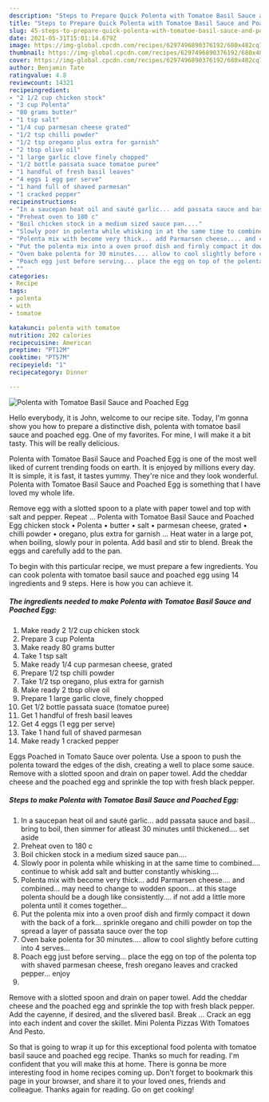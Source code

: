 ```yaml
---
description: "Steps to Prepare Quick Polenta with Tomatoe Basil Sauce and Poached Egg"
title: "Steps to Prepare Quick Polenta with Tomatoe Basil Sauce and Poached Egg"
slug: 45-steps-to-prepare-quick-polenta-with-tomatoe-basil-sauce-and-poached-egg
date: 2021-05-31T15:01:14.679Z
image: https://img-global.cpcdn.com/recipes/6297496890376192/680x482cq70/polenta-with-tomatoe-basil-sauce-and-poached-egg-recipe-main-photo.jpg
thumbnail: https://img-global.cpcdn.com/recipes/6297496890376192/680x482cq70/polenta-with-tomatoe-basil-sauce-and-poached-egg-recipe-main-photo.jpg
cover: https://img-global.cpcdn.com/recipes/6297496890376192/680x482cq70/polenta-with-tomatoe-basil-sauce-and-poached-egg-recipe-main-photo.jpg
author: Benjamin Tate
ratingvalue: 4.8
reviewcount: 14321
recipeingredient:
- "2 1/2 cup chicken stock"
- "3 cup Polenta"
- "80 grams butter"
- "1 tsp salt"
- "1/4 cup parmesan cheese grated"
- "1/2 tsp chilli powder"
- "1/2 tsp oregano plus extra for garnish"
- "2 tbsp olive oil"
- "1 large garlic clove finely chopped"
- "1/2 bottle passata suace tomatoe puree"
- "1 handful of fresh basil leaves"
- "4 eggs 1 egg per serve"
- "1 hand full of shaved parmesan"
- "1 cracked pepper"
recipeinstructions:
- "In a saucepan heat oil and sauté garlic... add passata sauce and basil... bring to boil, then simmer for atleast 30 minutes until thickened.... set aside"
- "Preheat oven to 180 c"
- "Boil chicken stock in a medium sized sauce pan...."
- "Slowly poor in polenta while whisking in at the same time to combined.... continue to whisk add salt and butter constantly whisking...."
- "Polenta mix with become very thick... add Parmarsen cheese.... and combined... may need to change to wodden spoon... at this stage polenta should be a dough like consistently.... if not add a little more polenta until it comes together..."
- "Put the polenta mix into a oven proof dish and firmly compact it down with the back of a fork... sprinkle oregano and chilli powder on top the spread a layer of passata sauce over the top"
- "Oven bake polenta for 30 minutes.... allow to cool slightly before cutting into 4 serves..."
- "Poach egg just before serving... place the egg on top of the polenta top with shaved parmesan cheese, fresh oregano leaves and cracked pepper... enjoy"
- ""
categories:
- Recipe
tags:
- polenta
- with
- tomatoe

katakunci: polenta with tomatoe 
nutrition: 202 calories
recipecuisine: American
preptime: "PT12M"
cooktime: "PT57M"
recipeyield: "1"
recipecategory: Dinner

---
```



![Polenta with Tomatoe Basil Sauce and Poached Egg](https://img-global.cpcdn.com/recipes/6297496890376192/680x482cq70/polenta-with-tomatoe-basil-sauce-and-poached-egg-recipe-main-photo.jpg)

Hello everybody, it is John, welcome to our recipe site. Today, I'm gonna show you how to prepare a distinctive dish, polenta with tomatoe basil sauce and poached egg. One of my favorites. For mine, I will make it a bit tasty. This will be really delicious.

Polenta with Tomatoe Basil Sauce and Poached Egg is one of the most well liked of current trending foods on earth. It is enjoyed by millions every day. It is simple, it is fast, it tastes yummy. They're nice and they look wonderful. Polenta with Tomatoe Basil Sauce and Poached Egg is something that I have loved my whole life.

Remove egg with a slotted spoon to a plate with paper towel and top with salt and pepper. Repeat … Polenta with Tomatoe Basil Sauce and Poached Egg chicken stock • Polenta • butter • salt • parmesan cheese, grated • chilli powder • oregano, plus extra for garnish … Heat water in a large pot, when boiling, slowly pour in polenta. Add basil and stir to blend. Break the eggs and carefully add to the pan.


To begin with this particular recipe, we must prepare a few ingredients. You can cook polenta with tomatoe basil sauce and poached egg using 14 ingredients and 9 steps. Here is how you can achieve it.

<!--inarticleads1-->

##### The ingredients needed to make Polenta with Tomatoe Basil Sauce and Poached Egg:

1. Make ready 2 1/2 cup chicken stock
1. Prepare 3 cup Polenta
1. Make ready 80 grams butter
1. Take 1 tsp salt
1. Make ready 1/4 cup parmesan cheese, grated
1. Prepare 1/2 tsp chilli powder
1. Take 1/2 tsp oregano, plus extra for garnish
1. Make ready 2 tbsp olive oil
1. Prepare 1 large garlic clove, finely chopped
1. Get 1/2 bottle passata suace (tomatoe puree)
1. Get 1 handful of fresh basil leaves
1. Get 4 eggs (1 egg per serve)
1. Take 1 hand full of shaved parmesan
1. Make ready 1 cracked pepper


Eggs Poached in Tomato Sauce over polenta. Use a spoon to push the polenta toward the edges of the dish, creating a well to place some sauce. Remove with a slotted spoon and drain on paper towel. Add the cheddar cheese and the poached egg and sprinkle the top with fresh black pepper. 

<!--inarticleads2-->

##### Steps to make Polenta with Tomatoe Basil Sauce and Poached Egg:

1. In a saucepan heat oil and sauté garlic... add passata sauce and basil... bring to boil, then simmer for atleast 30 minutes until thickened.... set aside
1. Preheat oven to 180 c
1. Boil chicken stock in a medium sized sauce pan....
1. Slowly poor in polenta while whisking in at the same time to combined.... continue to whisk add salt and butter constantly whisking....
1. Polenta mix with become very thick... add Parmarsen cheese.... and combined... may need to change to wodden spoon... at this stage polenta should be a dough like consistently.... if not add a little more polenta until it comes together...
1. Put the polenta mix into a oven proof dish and firmly compact it down with the back of a fork... sprinkle oregano and chilli powder on top the spread a layer of passata sauce over the top
1. Oven bake polenta for 30 minutes.... allow to cool slightly before cutting into 4 serves...
1. Poach egg just before serving... place the egg on top of the polenta top with shaved parmesan cheese, fresh oregano leaves and cracked pepper... enjoy
1. 


Remove with a slotted spoon and drain on paper towel. Add the cheddar cheese and the poached egg and sprinkle the top with fresh black pepper. Add the cayenne, if desired, and the slivered basil. Break … Crack an egg into each indent and cover the skillet. Mini Polenta Pizzas With Tomatoes And Pesto. 

So that is going to wrap it up for this exceptional food polenta with tomatoe basil sauce and poached egg recipe. Thanks so much for reading. I'm confident that you will make this at home. There is gonna be more interesting food in home recipes coming up. Don't forget to bookmark this page in your browser, and share it to your loved ones, friends and colleague. Thanks again for reading. Go on get cooking!
